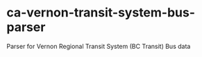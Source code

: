 # ca-vernon-transit-system-bus-parser
Parser for Vernon Regional Transit System (BC Transit) Bus data
